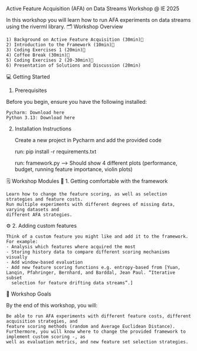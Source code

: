 Active Feature Acquisition (AFA) on Data Streams Workshop @ IE 2025

In this workshop you will learn how to run AFA experiments on data streams using the riverml library.
🗂️ Workshop Overview

    1) Background on Active Feature Acquisition (30min)
    2) Introduction to the Framework (10min)
    3) Coding Exercises 1 (20min)
    4) Coffee Break (30min)
    5) Coding Exercises 2 (20-30min)
    6) Presentation of Solutions and Discussion (20min)



💻 Getting Started
1. Prerequisites

Before you begin, ensure you have the following installed:

    Pycharm: Download here
    Python 3.13: Download here
    

2. Installation Instructions

    Create a new project in Pycharm and add the provided code
    
    run:
    pip install -r requirements.txt

   run:
   framework.py 
   --> Should show 4 different plots (performance, budget, running feature importance, violin plots)

🗒️ Workshop Modules
📖 1. Getting comfortable with the framework

    Learn how to change the feature scoring, as well as selection strategies and feature costs.
    Run multiple experiments with different degrees of missing data, varying datasets and
    different AFA strategies.

⚙️ 2. Adding custom features

    Think of a custom feature you might like and add it to the framework.
    For example:
    - Analysis which features where acquired the most
    - Storing history data to compare different scoring mechanisms visually
    - Add window-based evaluation
    - Add new feature scoring functions e.g. entropy-based from [Yuan, Lanqin, Pfahringer, Bernhard, and Barddal, Jean Paul. “Iterative subset
      selection for feature drifting data streams”.]



🎯 Workshop Goals

By the end of this workshop, you will:

    Be able to run AFA experiments with different feature costs, different acquisition strategies, and 
    feature scoring methods (random and Average Euclidean Distance).
    Furthermore, you will know where to change the provided framework to implement custom scoring -, as
    well as evaluation metrics, and new feature set selection strategies.


